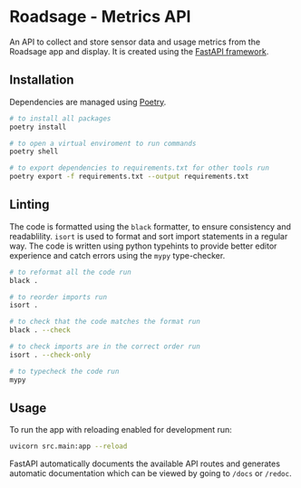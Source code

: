 # Roadsage - Metrics API

An API to collect and store sensor data and usage metrics from the Roadsage app and display. It is created using the [FastAPI framework](https://fastapi.tiangolo.com/).

## Installation

Dependencies are managed using [Poetry](https://python-poetry.org/).

```sh
# to install all packages
poetry install

# to open a virtual enviroment to run commands
poetry shell

# to export dependencies to requirements.txt for other tools run
poetry export -f requirements.txt --output requirements.txt
```

## Linting

The code is formatted using the `black` formatter, to ensure consistency and readablility.
`isort` is used to format and sort import statements in a regular way.
The code is written using python typehints to provide better editor experience and catch errors using the `mypy` type-checker.

```sh
# to reformat all the code run
black .

# to reorder imports run
isort .

# to check that the code matches the format run
black . --check

# to check imports are in the correct order run
isort . --check-only

# to typecheck the code run
mypy
```

## Usage

To run the app with reloading enabled for development run:

```sh
uvicorn src.main:app --reload
```

FastAPI automatically documents the available API routes and generates automatic documentation which can be viewed by going to `/docs` or `/redoc`.
